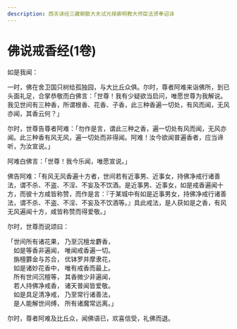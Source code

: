 ```yaml
---
description: 西天译经三藏朝散大夫试光禄卿明教大师臣法贤奉诏译
---
```


# 佛说戒香经(1卷)

如是我闻：

一时，佛在舍卫国只树给孤独园，与大比丘众俱。尔时，尊者阿难来诣佛所，到已头面礼足，合掌恭敬而白佛言：「世尊！我有少疑欲当启问，唯愿世尊为我解说。我见世间有三种香，所谓根香、花香、子香，此三种香遍一切处，有风而闻，无风亦闻，其香云何？」

尔时，世尊告尊者阿难：「勿作是言，谓此三种之香，遍一切处有风而闻，无风亦闻。此三种香有风无风，遍一切处而非得闻。阿难！汝今欲闻普遍香者，应当谛听，为汝宣说。」

阿难白佛言：「世尊！我今乐闻，唯愿宣说。」

佛告阿难：「有风无风香遍十方者，世间若有近事男、近事女，持佛净戒行诸善法，谓不杀、不盗、不淫、不妄及不饮酒。是近事男、近事女，如是戒香遍闻十方，而彼十方咸皆称赞，而作是言：『于某城中有如是近事男女，持佛净戒行诸善法，谓不杀、不盗、不淫、不妄及不饮酒等。』具此戒法，是人获如是之香，有风无风遍闻十方，咸皆称赞而得爱敬。」

尔时，世尊而说颂曰：

「世间所有诸花果， 乃至沉檀龙麝香，\
　如是等香非遍闻， 唯闻戒香遍一切。\
　旃檀欝金与苏合， 优钵罗并摩隶花，\
　如是诸妙花香中， 唯有戒香而最上。\
　所有世间沉檀等， 其香微少非遍闻，\
　若人持佛净戒香， 诸天普闻皆爱敬。\
　如是具足清净戒， 乃至常行诸善法，\
　是人能解世间缚， 所有诸魔常远离。」

尔时，尊者阿难及比丘众，闻佛语已，欢喜信受，礼佛而退。
